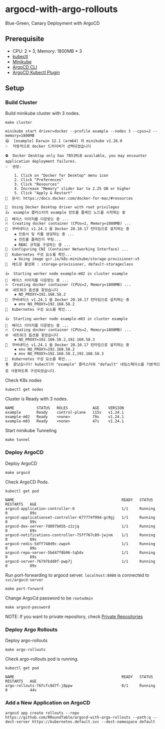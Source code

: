 # argocd-with-argo-rollouts

Blue-Green, Canary Deployment with ArgoCD

## Prerequisite
- CPU: 2 * 3, Memory: 1800MB * 3
- [kubectl](https://kubernetes.io/docs/tasks/tools/#kubectl)
- [Minikube](https://minikube.sigs.k8s.io/docs/start/)
- [ArgoCD CLI](https://argo-cd.readthedocs.io/en/stable/cli_installation/)
- [ArgoCD Kubectl Plugin](https://argoproj.github.io/argo-rollouts/installation/#kubectl-plugin-installation)


## Setup


### Build Cluster

Build minikube cluster with 3 nodes.

```
make cluster
```

```
minikube start driver=docker --profile example --nodes 3 --cpus=2 --memory=1800MB
😄  [example] Darwin 12.1 (arm64) 의 minikube v1.26.0
✨  자동적으로 docker 드라이버가 선택되었습니다

⛔  Docker Desktop only has 7851MiB available, you may encounter application deployment failures.
💡  권장:

    1. Click on "Docker for Desktop" menu icon
    2. Click "Preferences"
    3. Click "Resources"
    4. Increase "Memory" slider bar to 2.25 GB or higher
    5. Click "Apply & Restart"
📘  문서: https://docs.docker.com/docker-for-mac/#resources

📌  Using Docker Desktop driver with root privileges
👍  example 클러스터의 example 컨트롤 플레인 노드를 시작하는 중
🚜  베이스 이미지를 다운받는 중 ...
🔥  Creating docker container (CPUs=2, Memory=1800MB) ...
🐳  쿠버네티스 v1.24.1 을 Docker 20.10.17 런타임으로 설치하는 중
    ▪ 인증서 및 키를 생성하는 중 ...
    ▪ 컨트롤 플레인이 부팅...
    ▪ RBAC 규칙을 구성하는 중 ...
🔗  Configuring CNI (Container Networking Interface) ...
🔎  Kubernetes 구성 요소를 확인...
    ▪ Using image gcr.io/k8s-minikube/storage-provisioner:v5
🌟  애드온 활성화 : storage-provisioner, default-storageclass

👍  Starting worker node example-m02 in cluster example
🚜  베이스 이미지를 다운받는 중 ...
🔥  Creating docker container (CPUs=2, Memory=1800MB) ...
🌐  네트워크 옵션을 찾았습니다
    ▪ NO_PROXY=192.168.58.2
🐳  쿠버네티스 v1.24.1 을 Docker 20.10.17 런타임으로 설치하는 중
    ▪ env NO_PROXY=192.168.58.2
🔎  Kubernetes 구성 요소를 확인...

👍  Starting worker node example-m03 in cluster example
🚜  베이스 이미지를 다운받는 중 ...
🔥  Creating docker container (CPUs=2, Memory=1800MB) ...
🌐  네트워크 옵션을 찾았습니다
    ▪ NO_PROXY=192.168.58.2,192.168.58.3
🐳  쿠버네티스 v1.24.1 을 Docker 20.10.17 런타임으로 설치하는 중
    ▪ env NO_PROXY=192.168.58.2
    ▪ env NO_PROXY=192.168.58.2,192.168.58.3
🔎  Kubernetes 구성 요소를 확인...
🏄  끝났습니다! kubectl이 "example" 클러스터와 "default" 네임스페이스를 기본적으로 사용하도록 구성되었습니다.
```

Check K8s nodes

```
kubectl get nodes
```

Cluster is Ready with 3 nodes.

```
NAME          STATUS   ROLES           AGE    VERSION
example       Ready    control-plane   115s   v1.24.1
example-m02   Ready    <none>          79s    v1.24.1
example-m03   Ready    <none>          47s    v1.24.1
```

Start minikube Tunneling

```
make tunnel
```

### Deploy ArgoCD

Deploy ArgoCD

```
make argocd
```

Check ArgoCD Pods.

```
kubectl get pod
```

```
NAME                                                READY   STATUS    RESTARTS   AGE
argocd-application-controller-0                     1/1     Running   0          89s
argocd-applicationset-controller-677774f99d-gc9gj   1/1     Running   0          89s
argocd-dex-server-7d897b85b-z2zjq                   1/1     Running   0          89s
argocd-notifications-controller-75ff767c89-jwjnm    1/1     Running   0          89s
argocd-redis-5dff748d9c-zwpvh                       1/1     Running   0          89s
argocd-repo-server-5bd47f8b96-tq5dv                 1/1     Running   0          89s
argocd-server-76797bdd8f-pwp7j                      1/1     Running   0          89s
```

Run port-forwarding to argocd server. `localhost:8080` is connected to `svc/argocd-server`

```
make port-forward
```

Change ArgoCd password to be `rootadmin`

```
make argocd-password
```

NOTE: If you want to private repository, check [Private Repositories](https://argo-cd.readthedocs.io/en/stable/user-guide/private-repositories/)


### Deploy Argo Rollouts

Deploy argo-rollouts

```
make argo-rollouts
```

Check argo-rollouts pod is running.
```
kubectl get pod
```

```
NAME                                                READY   STATUS    RESTARTS   AGE
argo-rollouts-76fcfc8d7f-j8ppw                      0/1     Running   0          44s
```

### Add a New Application on ArgoCD

```
argocd app create rollouts --repo https://github.com/RRoundTable/argocd-with-argo-rollouts --path:q --dest-server https://kubernetes.default.svc --dest-namespace default
```
